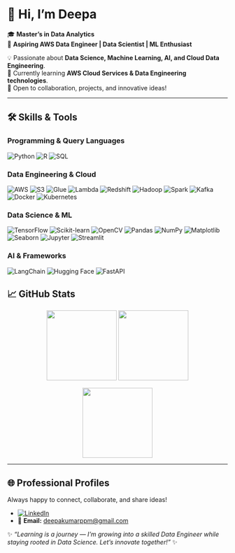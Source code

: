 # 👋 Hi, I’m Deepa  

🎓 **Master’s in Data Analytics**  
🚀 **Aspiring AWS Data Engineer | Data Scientist | ML Enthusiast**  

💡 Passionate about **Data Science, Machine Learning, AI, and Cloud Data Engineering**.  
🌱 Currently learning **AWS Cloud Services & Data Engineering technologies**.  
🤝 Open to collaboration, projects, and innovative ideas!  

---

## 🛠️ Skills & Tools  

### Programming & Query Languages  
![Python](https://img.shields.io/badge/-Python-0A66C2?style=for-the-badge&logo=python&logoColor=white)
![R](https://img.shields.io/badge/-R-0A66C2?style=for-the-badge&logo=r&logoColor=white)
![SQL](https://img.shields.io/badge/-SQL-0A66C2?style=for-the-badge&logo=postgresql&logoColor=white)

### Data Engineering & Cloud  
![AWS](https://img.shields.io/badge/-AWS-232F3E?style=for-the-badge&logo=amazonaws&logoColor=white)
![S3](https://img.shields.io/badge/-S3-232F3E?style=for-the-badge&logo=amazons3&logoColor=white)
![Glue](https://img.shields.io/badge/-Glue-232F3E?style=for-the-badge&logo=amazonaws&logoColor=white)
![Lambda](https://img.shields.io/badge/-Lambda-232F3E?style=for-the-badge&logo=awslambda&logoColor=white)
![Redshift](https://img.shields.io/badge/-Redshift-232F3E?style=for-the-badge&logo=amazonredshift&logoColor=white)
![Hadoop](https://img.shields.io/badge/-Hadoop-232F3E?style=for-the-badge&logo=apachehadoop&logoColor=yellow)
![Spark](https://img.shields.io/badge/-Spark-232F3E?style=for-the-badge&logo=apachespark&logoColor=orange)
![Kafka](https://img.shields.io/badge/-Kafka-232F3E?style=for-the-badge&logo=apachekafka&logoColor=white)
![Docker](https://img.shields.io/badge/-Docker-232F3E?style=for-the-badge&logo=docker&logoColor=2496ED)
![Kubernetes](https://img.shields.io/badge/-Kubernetes-232F3E?style=for-the-badge&logo=kubernetes&logoColor=326CE5)

### Data Science & ML  
![TensorFlow](https://img.shields.io/badge/-TensorFlow-0A66C2?style=for-the-badge&logo=tensorflow&logoColor=FF6F00)
![Scikit-learn](https://img.shields.io/badge/-ScikitLearn-0A66C2?style=for-the-badge&logo=scikitlearn&logoColor=F7931E)
![OpenCV](https://img.shields.io/badge/-OpenCV-0A66C2?style=for-the-badge&logo=opencv&logoColor=white)
![Pandas](https://img.shields.io/badge/-Pandas-0A66C2?style=for-the-badge&logo=pandas&logoColor=150458)
![NumPy](https://img.shields.io/badge/-NumPy-0A66C2?style=for-the-badge&logo=numpy&logoColor=013243)
![Matplotlib](https://img.shields.io/badge/-Matplotlib-0A66C2?style=for-the-badge&logo=plotly&logoColor=003B57)
![Seaborn](https://img.shields.io/badge/-Seaborn-0A66C2?style=for-the-badge&logoColor=white)
![Jupyter](https://img.shields.io/badge/-Jupyter-0A66C2?style=for-the-badge&logo=jupyter&logoColor=F37626)
![Streamlit](https://img.shields.io/badge/-Streamlit-0A66C2?style=for-the-badge&logo=streamlit&logoColor=FF4B4B)

### AI & Frameworks  
![LangChain](https://img.shields.io/badge/-LangChain-0A66C2?style=for-the-badge&logo=chainlink&logoColor=white)
![Hugging Face](https://img.shields.io/badge/-HuggingFace-0A66C2?style=for-the-badge&logo=huggingface&logoColor=FFD21E)
![FastAPI](https://img.shields.io/badge/-FastAPI-0A66C2?style=for-the-badge&logo=fastapi&logoColor=009688)


## 📈 GitHub Stats  

<p align="center">
  <img src="https://github-readme-stats.vercel.app/api?username=deepa-1802&show_icons=true&theme=tokyonight" height="160"/>
  <img src="https://streak-stats.demolab.com?user=deepa-1802&theme=tokyonight&hide_border=false" height="160"/>
</p>  

<p align="center">
  <img src="https://github-readme-stats.vercel.app/api/top-langs/?username=deepa-1802&layout=compact&theme=tokyonight" height="160"/>
</p>  

---

## 🌐 Professional Profiles
 Always happy to connect, collaborate, and share ideas!
- [![LinkedIn](https://img.shields.io/badge/LinkedIn-0A66C2?style=for-the-badge&logo=linkedin&logoColor=white)](https://www.linkedin.com/in/deepa-kumar-7a7662286 )  
- 📧 **Email:** deepakumarppm@gmail.com


✨ *“Learning is a journey — I’m growing into a skilled Data Engineer while staying rooted in Data Science. Let’s innovate together!”* ✨

